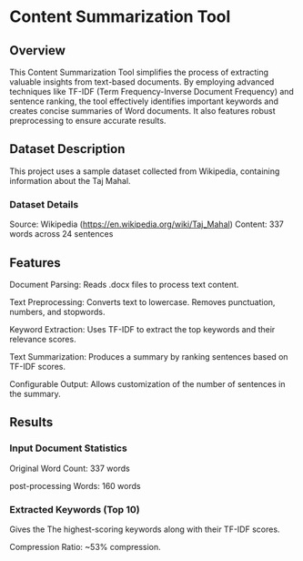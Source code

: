 # Content Summarization Tool
## Overview
This Content Summarization Tool simplifies the process of extracting valuable insights from text-based documents. By employing advanced techniques like TF-IDF (Term Frequency-Inverse Document Frequency) and sentence ranking, the tool effectively identifies important keywords and creates concise summaries of Word documents. It also features robust preprocessing to ensure accurate results.

## Dataset Description
This project uses a sample dataset collected from Wikipedia, containing information about the Taj Mahal. 

### Dataset Details

Source: Wikipedia (https://en.wikipedia.org/wiki/Taj_Mahal)
Content: 337 words across 24 sentences

## Features
Document Parsing: Reads .docx files to process text content.

Text Preprocessing:
Converts text to lowercase.
Removes punctuation, numbers, and stopwords.

Keyword Extraction: Uses TF-IDF to extract the top keywords and their relevance scores.

Text Summarization: Produces a summary by ranking sentences based on TF-IDF scores.

Configurable Output: Allows customization of the number of sentences in the summary.

## Results
### Input Document Statistics
Original Word Count: 337 words

post-processing Words: 160 words

### Extracted Keywords (Top 10)
Gives the The highest-scoring keywords along with their TF-IDF scores.

Compression Ratio: ~53% compression.
